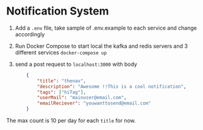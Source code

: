 # Notification System



1. Add a `.env` file, take sample of .env.example to each service and change accordingly

2. Run Docker Compose to start local the kafka and redis servers and 3 different services
```docker-compose up```

3. send a post request to `localhost:3000` with body
    ```json
        {
            "title": "thenav",
            "description": "Awesome !!This is a cool notification",
            "tags": ["hiTag"],
            "userMail": "mainuser@email.com",
            "emailReciever": "youwanttosend@email.com"
        }
    ```

The max count is 10 per day for each `title` for now.

